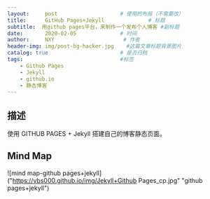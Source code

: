 ```yaml
---
layout:     post                    # 使用的布局（不需要改）
title:      GitHub Pages+Jekyll              # 标题 
subtitle:  用github pages平台，来制作一个发布个人博客 #副标题
date:       2020-02-05              # 时间
author:     NXY                      # 作者
header-img: img/post-bg-hacker.jpg    #这篇文章标题背景图片
catalog: true                       # 是否归档
tags:                               #标签
    - Github Pages
    - Jekyll
    - github.io
    - 静态博客
---
```


## 描述

使用 GITHUB PAGES + Jekyll 搭建自己的博客静态页面。

## Mind Map
![mind map-github pages+jekyll]("https://vbs000.github.io/img/Jekyll+Github Pages_cp.jpg" "github pages+jekyll")


